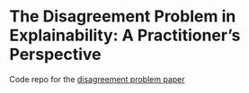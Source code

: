 # The Disagreement Problem in Explainability: A Practitioner’s Perspective
Code repo for the  [disagreement problem paper](https://arxiv.org/pdf/2202.01602.pdf)
